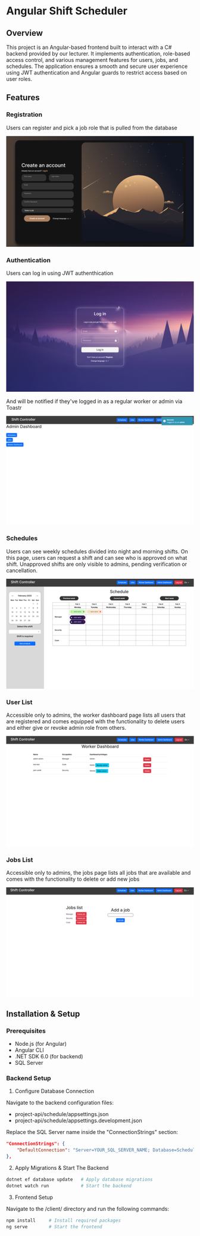 # Angular Shift Scheduler

## Overview

This project is an Angular-based frontend built to interact with a C# backend provided by our lecturer. It implements authentication, role-based access control, and various management features for users, jobs, and schedules. The application ensures a smooth and secure user experience using JWT authentication and Angular guards to restrict access based on user roles.

## Features

### Registration

Users can register and pick a job role that is pulled from the database

![](/client//src/assets/screenshots/registration.png)

### Authentication

Users can log in using JWT authenthication

![](/client/src/assets/screenshots/login.png)

And will be notified if they've logged in as a regular worker or admin via Toastr

![](/client/src/assets/screenshots/dashboard.png)

### Schedules

Users can see weekly schedules divided into night and morning shifts. On this page, users can request a shift and can see who is approved on what shift. Unapproved shifts are only visible to admins, pending verification or cancellation.

![](/client/src/assets/screenshots/schedule.png)

### User List

Accessible only to admins, the worker dashboard page lists all users that are registered and comes equipped with the functionality to delete users and either give or revoke admin role from others.

![](/client/src/assets/screenshots/roles.png)

### Jobs List

Accessible only to admins, the jobs page lists all jobs that are available and comes with the functionality to delete or add new jobs

![](/client/src/assets/screenshots/jobs.png)

## Installation & Setup

### Prerequisites

- Node.js (for Angular)
- Angular CLI
- .NET SDK 6.0 (for backend)
- SQL Server

### Backend Setup

1. Configure Database Connection

Navigate to the backend configuration files:
- project-api/schedule/appsettings.json
- project-api/schedule/appsettings.development.json

Replace the SQL Server name inside the "ConnectionStrings" section:

```json
"ConnectionStrings": {
    "DefaultConnection": "Server=YOUR_SQL_SERVER_NAME; Database=ScheduleDB; Trusted_Connection=True; MultipleActiveResultSets=true"
},
```

2. Apply Migrations & Start The Backend

```bash
dotnet ef database update   # Apply database migrations
dotnet watch run            # Start the backend
```

3. Frontend Setup

Navigate to the /client/ directory and run the following commands:

```bash
npm install     # Install required packages
ng serve        # Start the frontend
```

